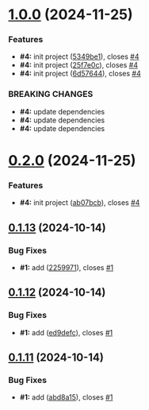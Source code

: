 # [1.0.0](https://github.com/Derane/symfony-release-example/compare/v0.2.0...v1.0.0) (2024-11-25)


### Features

* **#4:** init project ([5349be1](https://github.com/Derane/symfony-release-example/commit/5349be1f995603f1197a9e20eca7ab00d96a139b)), closes [#4](https://github.com/Derane/symfony-release-example/issues/4)
* **#4:** init project ([25f7e0c](https://github.com/Derane/symfony-release-example/commit/25f7e0ce8d21391a662ff1373f64f542cbf611f2)), closes [#4](https://github.com/Derane/symfony-release-example/issues/4)
* **#4:** init project ([6d57644](https://github.com/Derane/symfony-release-example/commit/6d57644d631e372046fe7a37cfaebb134d27cc89)), closes [#4](https://github.com/Derane/symfony-release-example/issues/4)


### BREAKING CHANGES

* **#4:** update dependencies
* **#4:** update dependencies
* **#4:** update dependencies



# [0.2.0](https://github.com/Derane/symfony-release-example/compare/v0.1.13...v0.2.0) (2024-11-25)


### Features

* **#4:** init project ([ab07bcb](https://github.com/Derane/symfony-release-example/commit/ab07bcb659426e1ce0b6070b660898d0c870e732)), closes [#4](https://github.com/Derane/symfony-release-example/issues/4)



## [0.1.13](https://github.com/Derane/symfony-release-example/compare/v0.1.12...v0.1.13) (2024-10-14)


### Bug Fixes

* **#1:** add ([2259971](https://github.com/Derane/symfony-release-example/commit/2259971eec2ffdd2e11c75a3134d01e0806aa706)), closes [#1](https://github.com/Derane/symfony-release-example/issues/1)



## [0.1.12](https://github.com/Derane/symfony-release-example/compare/v0.1.11...v0.1.12) (2024-10-14)


### Bug Fixes

* **#1:** add ([ed9defc](https://github.com/Derane/symfony-release-example/commit/ed9defc816df9a65f004b1a164b960871f6d4632)), closes [#1](https://github.com/Derane/symfony-release-example/issues/1)



## [0.1.11](https://github.com/Derane/symfony-release-example/compare/v0.1.10...v0.1.11) (2024-10-14)


### Bug Fixes

* **#1:** add ([abd8a15](https://github.com/Derane/symfony-release-example/commit/abd8a1563188e77736da8b7b01a1787e2ea9fae9)), closes [#1](https://github.com/Derane/symfony-release-example/issues/1)



